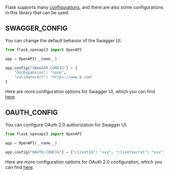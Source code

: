 Flask supports many [configurations](https://flask.palletsprojects.com/en/latest/config/), and there are also some
configurations in this library that can be used.

## SWAGGER_CONFIG

You can change the default behavior of the Swagger UI.

```python
from flask_openapi3 import OpenAPI

app = OpenAPI(__name__)

app.config["SWAGGER_CONFIG"] = {
    "docExpansion": "none",
    "validatorUrl": "https://www.b.com"
}
```

Here are more configuration options for Swagger UI, which you can
find [here](https://github.com/swagger-api/swagger-ui/blob/master/docs/usage/configuration.md).

## OAUTH_CONFIG

You can configure OAuth 2.0 authorization for Swagger UI.

```python
from flask_openapi3 import OpenAPI

app = OpenAPI(__name__)

app.config["OAUTH_CONFIG"] = {"clientId": "xxx", "clientSecret": "xxx"}
```

Here are more configuration options for OAuth 2.0 configuration, which you can
find [here](https://github.com/swagger-api/swagger-ui/blob/master/docs/usage/oauth2.md).